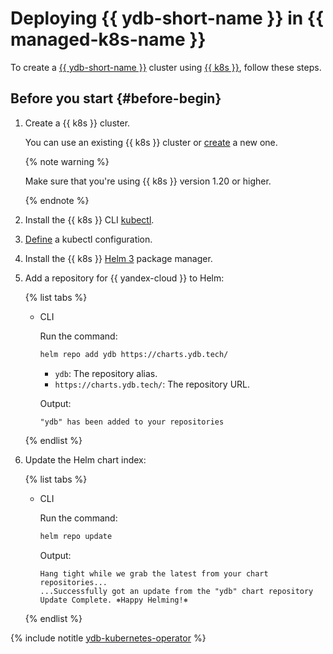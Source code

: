 # Deploying {{ ydb-short-name }} in {{ managed-k8s-name }}

To create a [{{ ydb-short-name }}](https://cloud.yandex.com/en/docs/ydb/) cluster using [{{ k8s }}](https://kubernetes.io/), follow these steps.

## Before you start {#before-begin}

1. Create a {{ k8s }} cluster.

    You can use an existing {{ k8s }} cluster or [create](https://cloud.yandex.com/en/docs/managed-kubernetes/operations/kubernetes-cluster/kubernetes-cluster-create) a new one.

    {% note warning %}

    Make sure that you're using {{ k8s }} version 1.20 or higher.

    {% endnote %}

1. Install the {{ k8s }} CLI [kubectl](https://kubernetes.io/docs/tasks/tools/install-kubectl).

1. [Define](https://cloud.yandex.com/en/docs/managed-kubernetes/operations/kubernetes-cluster/kubernetes-cluster-get-credetials) a kubectl configuration.

1. Install the {{ k8s }} [Helm 3](https://helm.sh/docs/intro/install/) package manager.

1. Add a repository for {{ yandex-cloud }} to Helm:

    {% list tabs %}

    - CLI

      Run the command:

      ```bash
      helm repo add ydb https://charts.ydb.tech/
      ```
      * `ydb`: The repository alias.
      * `https://charts.ydb.tech/`: The repository URL.

      Output:

      ```text
      "ydb" has been added to your repositories
      ```

    {% endlist %}

1. Update the Helm chart index:

    {% list tabs %}

    - CLI

      Run the command:

      ```bash
      helm repo update
      ```

      Output:

      ```text
      Hang tight while we grab the latest from your chart repositories...
      ...Successfully got an update from the "ydb" chart repository
      Update Complete. ⎈Happy Helming!⎈
      ```

    {% endlist %}

{% include notitle [ydb-kubernetes-operator](_includes/ydb-kubernetes-operator.md) %}

